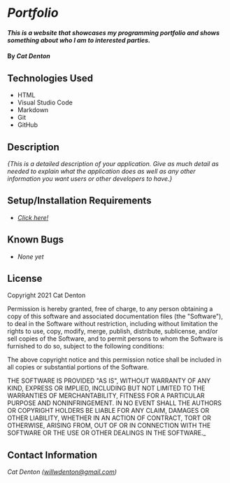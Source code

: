 # _Portfolio_

#### _This is a website that showcases my programming portfolio and shows something about who I am to interested parties._

#### By _Cat Denton_

## Technologies Used

* HTML
* Visual Studio Code
* Markdown
* Git
* GitHub

## Description

_{This is a detailed description of your application. Give as much detail as needed to explain what the application does as well as any other information you want users or other developers to have.}_

## Setup/Installation Requirements

* _[Click here!](Cat-Denton.github.io/portfolio_)_

## Known Bugs

* _None yet_
## License

Copyright 2021 Cat Denton

Permission is hereby granted, free of charge, to any person obtaining a copy of this software and associated documentation files (the "Software"), to deal in the Software without restriction, including without limitation the rights to use, copy, modify, merge, publish, distribute, sublicense, and/or sell copies of the Software, and to permit persons to whom the Software is furnished to do so, subject to the following conditions:

The above copyright notice and this permission notice shall be included in all copies or substantial portions of the Software.

THE SOFTWARE IS PROVIDED "AS IS", WITHOUT WARRANTY OF ANY KIND, EXPRESS OR IMPLIED, INCLUDING BUT NOT LIMITED TO THE WARRANTIES OF MERCHANTABILITY, FITNESS FOR A PARTICULAR PURPOSE AND NONINFRINGEMENT. IN NO EVENT SHALL THE AUTHORS OR COPYRIGHT HOLDERS BE LIABLE FOR ANY CLAIM, DAMAGES OR OTHER LIABILITY, WHETHER IN AN ACTION OF CONTRACT, TORT OR OTHERWISE, ARISING FROM, OUT OF OR IN CONNECTION WITH THE SOFTWARE OR THE USE OR OTHER DEALINGS IN THE SOFTWARE._

## Contact Information

_Cat Denton (willwdenton@gmail.com)_